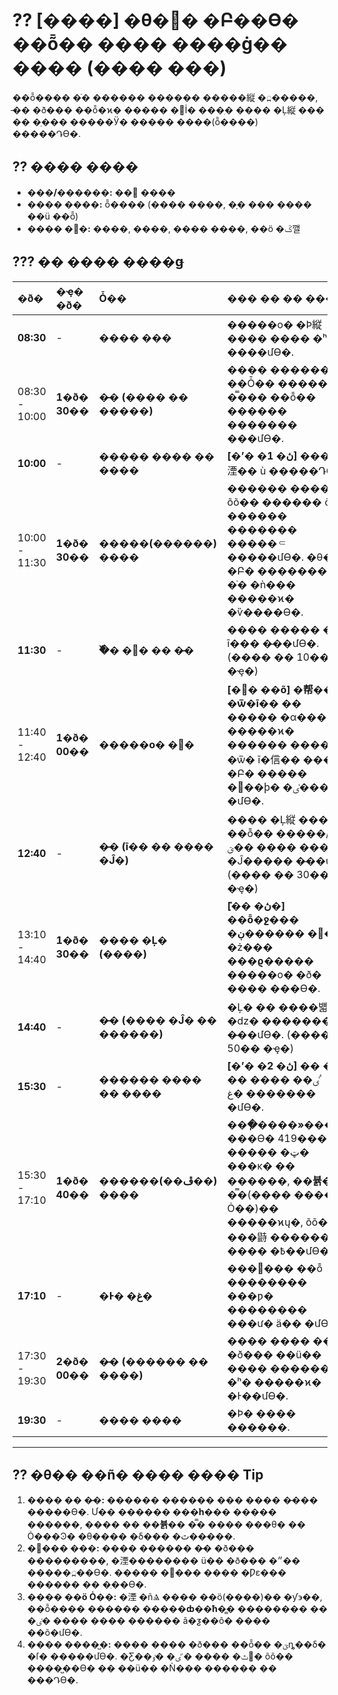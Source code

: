# ?? [����] �θ�԰� �Բ��ϴ� ��ȭ�� ���� ����ġ�� ���� (���� ���)

��ȭ���� �ֿ� ������ ������ �����縦 �߽�����, �̵� �ð��� �ּ�ȭ�ϰ� ����� �޽İ� ���ִ� ���� �Ļ縦 ��� �� �ֵ��� �����Ӱ� ����� ����(ȭ����) �����Դϴ�.

## ?? ���� ����

* **���/������:** ��⵵ ����
* **���� ����:** ȭ���� (���� ����, �ָ� ��� ���� ��ü �ּ�ȭ)
* **���� �׸�:** ����, ����, ���� ����, ��ö �ػ깰

## ??? �� ���� ����ǥ

| �ð� | �ҿ� �ð� | Ȱ�� | ��� �� �� ���� |
| :--- | :--- | :--- | :--- |
| **08:30** | - | **���� ���** | �����ο� �Ϸ縦 ���� ���� �ʰ� ����մϴ�. |
| 08:30 - 10:00 | **1�ð� 30��** | **�̵� (���� �� �����)** | ���� ������ ��Ȱ�� ������ �̿��� ��ȭ�� ������ **�����**�� ���մϴ�. |
| **10:00** | - | **����� ���� �� ����** | **[�ʼ� �ڽ� 1]** ���� �湮�� ù �����Դϴ�. |
| 10:00 - 11:30 | **1�ð� 30��** | **�����(������) ����** | ������ ���� õõ�� ������ õ�� ������ ������� �����⸦ �����մϴ�. �θ�԰� �Բ� ������� �� �ֿ� �ǹ��� �����ϰ� �ѷ����ϴ�. |
| **11:30** | - | **�߰� �޽� �� �̵�** | ���� ����� �ѿ� ī��� �̵��մϴ�. (���� �� 10�� �ҿ�) |
| 11:40 - 12:40 | **1�ð� 00��** | **�����ο� �޽�** | **[�޽� ��õ] �帮��� �ѿ�ī��** �� ����� �α��� �����ϰ� ������ ���� �ѿ� ī�信�� ���� �Բ� ����� �޽��ϸ� �ٸ����� �մϴ�. |
| **12:40** | - | **�̵� (ī�� �� ���� �Ĵ�)** | ���� �Ļ縦 ���� ��ȭ�� �ߺ�/���� �ؾ� ���� ���� �Ĵ����� �̵��մϴ�. (���� �� 30�� �ҿ�) |
| 13:10 - 14:40 | **1�ð� 30��** | **���� �Ļ� (����)** | **[�̽� �ڽ�] ��ȭ�ջ��� �ڹ������** ��� �ż��� **���ϱ���**�� �����ο� �ð� ���� ���ϴ�. |
| **14:40** | - | **�̵� (���� �Ĵ� �� ������)** | �Ļ� �� ����뱳�� �ǳ� **������**�� �̵��մϴ�. (���� �� 50�� �ҿ�) |
| **15:30** | - | **������ ���� �� ����** | **[�ʼ� �ڽ� 2]** �� �� �� ���� �ٴٸ� ������ �غ� �մϴ�. |
| 15:30 - 17:10 | **1�ð� 40��** | **������(��ڦ��) ����** | **���ְ����»�**���� ���ϴ� 419���� ����� �ټ� ���ĸ� �� ������, **��뷹��** �̿�(���� ���� Ȯ��)�� �����ϰų�, õõ�� ���鼭 ������ ���� �߿��մϴ�. |
| **17:10** | - | **�Ͱ� �غ�** | ���𵵿��� ��ȭ �������� ���ƿ� �������� ���ư� ä�� �մϴ�. |
| 17:30 - 19:30 | **2�ð� 00��** | **�̵� (������ �� ����)** | ���� ���� ��� �ð��� ��ü�� ���� �������� �ʰ� �����ϰ� �Ͱ��մϴ�. |
| **19:30** | - | **���� ����** | �Ϸ� ���� ������. |

---

## ?? �θ�� ��ñ� ���� ���� Tip

1.  **���� �� �̵�:** ������ ������ ��� ���� �̵��� �����ϴ�. Ư�� **������ ���ֺһ�**�� ����� ������, ���� �� **��뷹��** �̿� ���� ���θ� �� Ȯ���Ͽ� �θ���� �δ��� �ٿ��ּ���.
2.  **�޽��� ���:** ���� ������ �̵� �ð��� ���������, �湮�������� ü�� �ð��� �״�� �����߽��ϴ�. ����� �޽��� ���� �Ƿε��� ������ �� �ֽ��ϴ�.
3.  **���� ��ö Ȯ��:** �湮 �ñⰡ ���� ��ö(����)�� �ƴ϶��, ��ȭ���� ������ **�����ȸ��ħ**�̳� **��������** �� �ٸ� ���� ���� ������ ã�ƺ��ô� ���� ��õ�մϴ�.
4.  **���� ����̺�:** ���� ���� �ð��� ��ȭ�� �ؾȵ��δ� �ſ� �����մϴ�. �Ƹ��ٿ� ���� �ٴٸ� �ٶ󺸸� õõ�� ����̺��ϴ� �� ��ü�� �Ǹ��� ������ �� ���Դϴ�.
